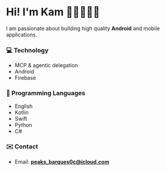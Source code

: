 # Hi! I'm Kam ✌🏾👨🏾‍💻

I am passionate about building high quality **Android** and mobile applications.

### 💻 Technology 

- MCP & agentic delegation
- Android 
- Firebase

### 🧠 Programming Languages 

- English
- Kotlin
- Swift
- Python
- C#

### ✉️ Contact

- Email: **[peaks_barques0c@icloud.com](mailto:peaks_barques0c@icloud.com)**
